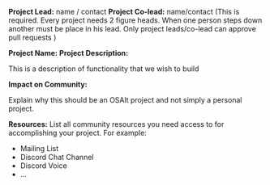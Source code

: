 **Project Lead:** name / contact
**Project Co-lead:** name/contact
(This is required. Every project needs 2 figure heads. When one person steps down another must be place in his lead. Only project leads/co-lead can approve pull requests )


**Project Name:**
**Project Description:**

   This is a description of functionality that we wish to build


**Impact on Community:**

  Explain why this should be an OSAlt project and not simply a personal project.


**Resources:**
List all community resources you need access to for accomplishing your project.
For example:
- Mailing List
- Discord Chat Channel
- Discord Voice
- ...
